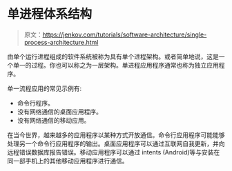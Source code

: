 # 单进程体系结构

> 原文：<https://jenkov.com/tutorials/software-architecture/single-process-architecture.html>

由单个运行进程组成的软件系统被称为具有单个进程架构。或者简单地说，这是一个单一的过程。你也可以称之为一层架构。单进程应用程序通常也称为独立应用程序。

单一流程应用的常见示例有:

*   命令行程序。
*   没有网络通信的桌面应用程序。
*   没有网络通信的移动应用。

在当今世界，越来越多的应用程序以某种方式开放通信。命令行应用程序可能能够处理另一个命令行应用程序的输出。桌面应用程序可以通过互联网自我更新，并向远程错误数据库报告错误。移动应用程序可以通过 intents (Android)等与安装在同一部手机上的其他移动应用程序进行通信。